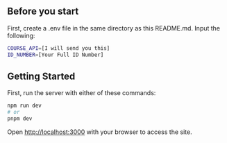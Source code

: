 ## Before you start

First, create a .env file in the same directory as this README.md. Input the following:
```bash
COURSE_API=[I will send you this]
ID_NUMBER=[Your Full ID Number]
```

## Getting Started

First, run the server with either of these commands:

```bash
npm run dev
# or
pnpm dev
```

Open [http://localhost:3000](http://localhost:3000) with your browser to access the site.